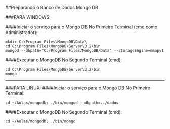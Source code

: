 ##Preparando o Banco de Dados Mongo DB

###PARA WINDOWS:

####Iniciar o serviço para o Mongo DB
No Primeiro Terminal (cmd como Administrador):
```
mkdir C:\Program Files\MongoDB\Data\
cd C:\Program Files\MongoDB\Server\3.2\bin
mongod --dbpath="C:/Program Files/MongoDB/Data" --storageEngine=mmapv1
```

####Executar o MongoDB
No Segundo Terminal (cmd):
```
cd C:\Program Files\MongoDB\Server\3.2\bin
mongo
```
---
###PARA LINUX:
####Iniciar o serviço para o Mongo DB
No Primeiro Terminal:
```
cd ~/Aulas/mongodb; ./bin/mongod --dbpath=../dados
```

####Executar o MongoDB
No Segundo Terminal (cmd):
```
cd ~/Aulas/mongodb; ./bin/mongo
```

